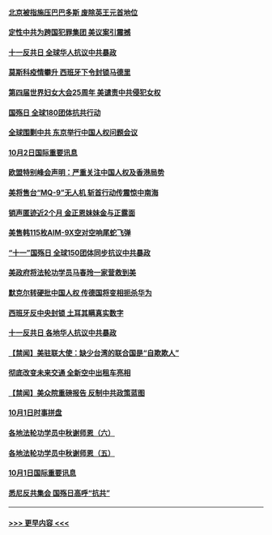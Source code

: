 #### [北京被指施压巴巴多斯 废除英王元首地位](../pages/prog202/a102954671.md?t=10030551) 
#### [定性中共为跨国犯罪集团  美议案引震撼](../pages/prog202/a102954663.md?t=10030551) 
#### [十一反共日 全球华人抗议中共暴政](../pages/prog202/a102954586.md?t=10030551) 
#### [莫斯科疫情攀升 西班牙下令封锁马德里](../pages/prog202/a102954540.md?t=10030551) 
#### [第四届世界妇女大会25周年 美谴责中共侵犯女权](../pages/prog202/a102954538.md?t=10030551) 
#### [国殇日 全球180团体抗共行动](../pages/prog202/a102954483.md?t=10030551) 
#### [全球围剿中共 东京举行中国人权问题会议](../pages/prog202/a102954474.md?t=10030551) 
#### [10月2日国际重要讯息](../pages/prog202/a102954222.md?t=10030551) 
#### [欧盟特别峰会声明：严重关注中国人权及香港局势](../pages/prog202/a102954169.md?t=10030551) 
#### [美将售台“MQ-9”无人机 斩首行动传震惊中南海](../pages/prog202/a102954124.md?t=10030551) 
#### [销声匿迹近2个月 金正恩妹妹金与正露面](../pages/prog202/a102954053.md?t=10030551) 
#### [美售韩115枚AIM-9X空对空响尾蛇飞弹](../pages/prog202/a102954020.md?t=10030551) 
#### [“十一”国殇日 全球150团体同步抗议中共暴政](../pages/prog202/a102953832.md?t=10030551) 
#### [美政府将法轮功学员马春玲一家营救到美](../pages/prog202/a102953959.md?t=10030551) 
#### [默克尔转硬批中国人权  传德国将变相扼杀华为](../pages/prog202/a102953746.md?t=10030551) 
#### [西班牙反中央封锁 土耳其瞒真实数字](../pages/prog202/a102953731.md?t=10030551) 
#### [十一反共日 各地华人抗议中共暴政](../pages/prog202/a102953671.md?t=10030551) 
#### [【禁闻】美驻联大使：缺少台湾的联合国是“自欺欺人”](../pages/prog202/a102953817.md?t=10030551) 
#### [彻底改变未来交通 全新空中出租车亮相](../pages/prog202/a102953801.md?t=10030551) 
#### [【禁闻】美众院重磅报告 反制中共政策蓝图](../pages/prog202/a102953767.md?t=10030551) 
#### [10月1日时事拼盘](../pages/prog202/a102953769.md?t=10030551) 
#### [各地法轮功学员中秋谢师恩（六）](../pages/prog202/a102953703.md?t=10030551) 
#### [各地法轮功学员中秋谢师恩（五）](../pages/prog202/a102953565.md?t=10030551) 
#### [10月1日国际重要讯息](../pages/prog202/a102953467.md?t=10030551) 
#### [悉尼反共集会 国殇日高呼“抗共”](../pages/prog202/a102953422.md?t=10030551) 

----
#### [ >>> 更早内容 <<< ](../indexes/prog202-earlier.md)
